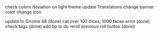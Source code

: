 check colors deviation on light theme
update Translations
change banner color
change icon

update to Gnome 48 (done)
cat over 100 dices, 1000 faces error (done)
check tags (done)
add tip to do reroll previous roll button (done)